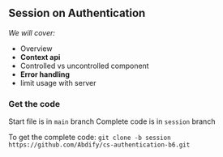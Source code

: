 ## Session on Authentication

*We will cover:*
 - Overview
 - **Context api**
 - Controlled vs uncontrolled component
 - **Error handling**
 - limit usage with server


### Get the code
Start file is in `main` branch
Complete code is in `session` branch


To get the complete code: `git clone -b session https://github.com/Abdify/cs-authentication-b6.git`